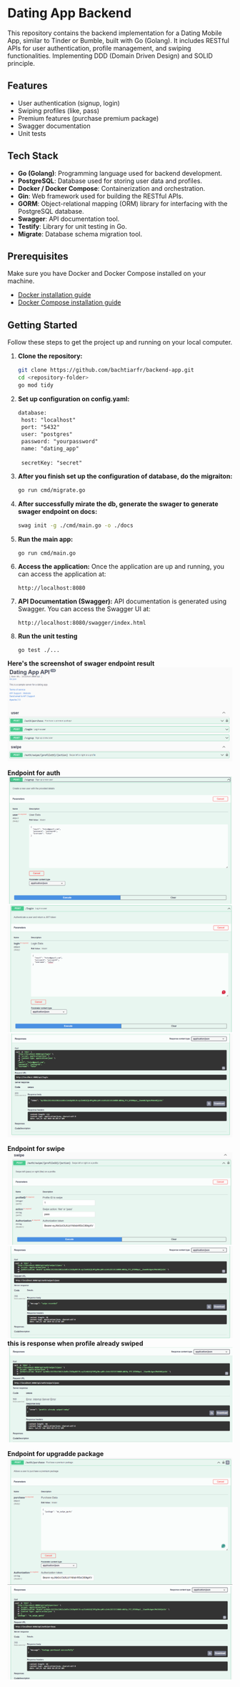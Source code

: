 # Dating App Backend

This repository contains the backend implementation for a Dating Mobile App, similar to Tinder or Bumble, built with Go (Golang). It includes RESTful APIs for user authentication, profile management, and swiping functionalities.
Implementing DDD (Domain Driven Design) and SOLID principle.
## Features

- User authentication (signup, login)
- Swiping profiles (like, pass)
- Premium features (purchase premium package)
- Swagger documentation
- Unit tests

## Tech Stack

- **Go (Golang)**: Programming language used for backend development.
- **PostgreSQL**: Database used for storing user data and profiles.
- **Docker / Docker Compose**: Containerization and orchestration.
- **Gin**: Web framework used for building the RESTful APIs.
- **GORM**: Object-relational mapping (ORM) library for interfacing with the PostgreSQL database.
- **Swagger**: API documentation tool.
- **Testify**: Library for unit testing in Go.
- **Migrate**: Database schema migration tool.

## Prerequisites

Make sure you have Docker and Docker Compose installed on your machine.

- [Docker installation guide](https://docs.docker.com/get-docker/)
- [Docker Compose installation guide](https://docs.docker.com/compose/install/)

## Getting Started

Follow these steps to get the project up and running on your local computer.

1. **Clone the repository:**
   ```bash
   git clone https://github.com/bachtiarfr/backend-app.git
   cd <repository-folder>
   go mod tidy
   
2. **Set up configuration on config.yaml:**
   ```
   database:
    host: "localhost"
    port: "5432"
    user: "postgres"
    password: "yourpassword"
    name: "dating_app"
    
    secretKey: "secret"
   
3. **After you finish set up the configuration of database, do the migraiton:**
   ```bash
   go run cmd/migrate.go

4. **After successfully mirate the db, generate the swager to generate swager endpoint on docs:**
   ```bash
   swag init -g ./cmd/main.go -o ./docs

5. **Run the main app:**
   ```bash
   go run cmd/main.go

6. **Access the application:**
   Once the application are up and running, you can access the application at:
   ```
   http://localhost:8080

7. **API Documentation (Swagger):**
   API documentation is generated using Swagger. You can access the Swagger UI at:
    ```
   http://localhost:8080/swagger/index.html

8. **Run the unit testing**
    ```
   go test ./...
   
**Here's the screenshot of swager endpoint result**
![img.png](img.png)

**Endpoint for auth**
![img_1.png](img_1.png)
![img_2.png](img_2.png)
![img_3.png](img_3.png)

**Endpoint for swipe**
![img_4.png](img_4.png)
![img_5.png](img_5.png)
**this is response when profile already swiped**
![img_6.png](img_6.png)

**Endpoint for upgradde package**
![img_7.png](img_7.png)
![img_8.png](img_8.png)